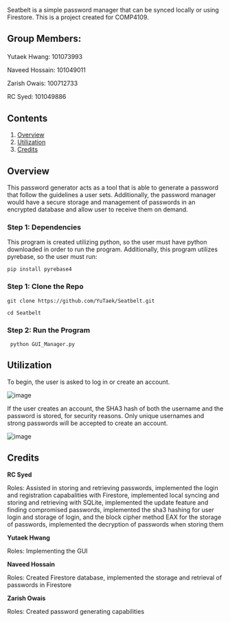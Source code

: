 Seatbelt is a simple password manager that can be synced locally or using Firestore. This is a project created for COMP4109.


## Group Members:</p>
Yutaek Hwang: 101073993 </p>
Naveed Hossain: 101049011</p>
Zarish Owais: 100712733</p>
RC Syed: 101049886</p>

## Contents
1. [Overview](#Overview)
2. [Utilization](#Utilization)
3. [Credits](#Credits)

## Overview

This password generator acts as a tool that is able to generate a password that follow the guidelines a user sets. Additionally, the password manager would have a secure storage and management of passwords in an encrypted database and allow user to receive them on demand. 

### Step 1: Dependencies
This program is created utilizing python, so the user must have python downloaded in order to run the program. Additionally, this program utilizes pyrebase, so the user must run:

```pip install pyrebase4```

### Step 1: Clone the Repo
```git clone https://github.com/YuTaek/Seatbelt.git```</p>

```cd Seatbelt```

### Step 2: Run the Program
``` python GUI_Manager.py```


## Utilization

</p>
To begin, the user is asked to log in or create an account.</p>

![image](https://user-images.githubusercontent.com/47705261/112763066-f917fb00-8fd0-11eb-9fcc-d3a41ffb6e0e.png)</p>

If the user creates an account, the SHA3 hash of both the username and the password is stored, for security reasons. Only unique usernames and strong passwords will be accepted to create an account. </p>
![image](https://user-images.githubusercontent.com/47705261/112763149-3aa8a600-8fd1-11eb-966f-437d97bd0d30.png)</p>

## Credits


**RC Syed**

Roles:
Assisted in storing and retrieving passwords, implemented the login and registration capabalities with Firestore, implemented local syncing and storing and retrieving with SQLite, implemented the update feature and finding compromised passwords, implemented the sha3 hashing for user login and storage of login, and the block cipher method EAX for the storage of passwords, implemented the decryption of passwords when storing them 

**Yutaek Hwang**

Roles:
Implementing the GUI

**Naveed Hossain**

Roles:
Created Firestore database, implemented the storage and retrieval of passwords in Firestore

**Zarish Owais**

Roles:
Created password generating capabilities
